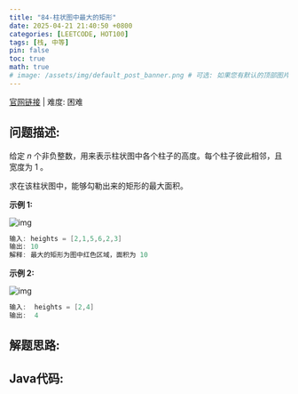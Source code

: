 ```yaml
---
title: "84-柱状图中最大的矩形"
date: 2025-04-21 21:40:50 +0800
categories: [LEETCODE, HOT100]
tags: [栈, 中等]
pin: false
toc: true
math: true
# image: /assets/img/default_post_banner.png # 可选: 如果您有默认的顶部图片，取消注释并修改路径
---
```


[官网链接](https://leetcode.cn/problems/largest-rectangle-in-histogram/) \| 难度: 困难

## 问题描述: 

给定 *n* 个非负整数，用来表示柱状图中各个柱子的高度。每个柱子彼此相邻，且宽度为 1 。

求在该柱状图中，能够勾勒出来的矩形的最大面积。

**示例 1:**

![img](../assets/img/posts/p84_0.jpg)

```java
输入: heights = [2,1,5,6,2,3]
输出: 10
解释: 最大的矩形为图中红色区域，面积为 10
```

**示例 2:**

![img](../assets/img/posts/p84_1.jpg)

```java
输入:  heights = [2,4]
输出:  4
```

## 解题思路: 



## Java代码: 
